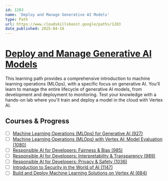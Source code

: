 ```yaml
---
id: 1283
name: 'Deploy and Manage Generative AI Models'
type: Path
url: https://www.cloudskillsboost.google/paths/1283
date_published: 2025-04-16
---
```


# [Deploy and Manage Generative AI Models](https://www.cloudskillsboost.google/paths/1283)

This learning path provides a comprehensive introduction to machine learning operations (MLOps), with a specific focus on generative AI. You’ll learn to manage the entire lifecycle of generative AI models, from development and deployment to monitoring. Test your knowledge with a hands-on lab where you'll train and deploy a model in the cloud with Vertex AI.

## Courses & Progress

* [ ] [Machine Learning Operations (MLOps)  for Generative AI (927)](../courses/Machine-Learning-Operations-(MLOps)--for-Generative-AI.md)
* [ ] [Machine Learning Operations (MLOps) with Vertex AI: Model Evaluation (1080)](../courses/Machine-Learning-Operations-(MLOps)-with-Vertex-AI-Model-Evaluation.md)
* [ ] [Responsible AI for Developers: Fairness & Bias (985)](../courses/Responsible-AI-for-Developers-Fairness-&-Bias.md)
* [ ] [Responsible AI for Developers: Interpretability & Transparency (989)](../courses/Responsible-AI-for-Developers-Interpretability-&-Transparency.md)
* [ ] [Responsible AI for Developers: Privacy & Safety (1036)](../courses/Responsible-AI-for-Developers-Privacy-&-Safety.md)
* [ ] [Introduction to Security in the World of AI (1147)](../courses/Introduction-to-Security-in-the-World-of-AI.md)
* [ ] [Build and Deploy Machine Learning Solutions on Vertex AI (684)](../courses/Build-and-Deploy-Machine-Learning-Solutions-on-Vertex-AI.md)
